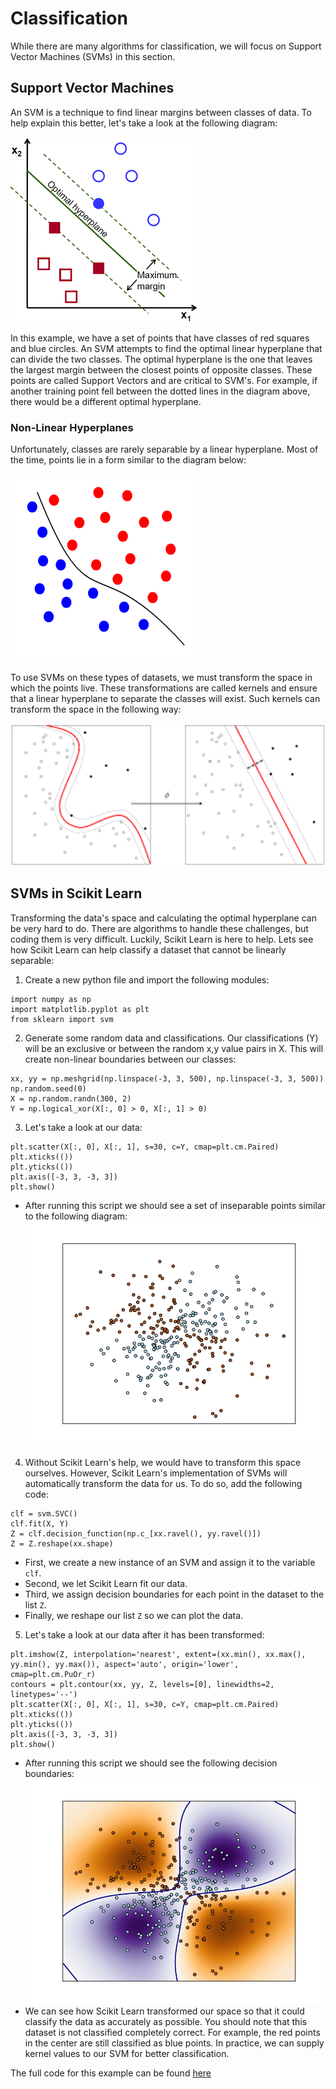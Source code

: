 # Classification

While there are many algorithms for classification, we will focus on Support Vector Machines (SVMs) in this section.

## Support Vector Machines
An SVM is a technique to find linear margins between classes of data. To help explain this better, let's take a look at the following diagram:

![SVM](/images/svm.png?raw=true "SVM")

In this example, we have a set of points that have classes of red squares and blue circles. An SVM attempts to find the optimal linear hyperplane that can divide the two classes. The optimal hyperplane is the one that leaves the largest margin between the closest points of opposite classes. These points are called Support Vectors and are critical to SVM's. For example, if another training point fell between the dotted lines in the diagram above, there would be a different optimal hyperplane.

### Non-Linear Hyperplanes
Unfortunately, classes are rarely separable by a linear hyperplane. Most of the time, points lie in a form similar to the diagram below:

![SVM_nonlin](/images/svm_nonlin.gif?raw=true "SVM_nonlin")

To use SVMs on these types of datasets, we must transform the space in which the points live. These transformations are called kernels and ensure that a linear hyperplane to separate the classes will exist. Such kernels can transform the space in the following way:

<img src="/images/svm_kernel.png" width="700"/>

## SVMs in Scikit Learn
Transforming the data's space and calculating the optimal hyperplane can be very hard to do. There are algorithms to handle these challenges, but coding them is very difficult. Luckily, Scikit Learn is here to help. Lets see how Scikit Learn can help classify a dataset that cannot be linearly separable:

1. Create a new python file and import the following modules:
```
import numpy as np
import matplotlib.pyplot as plt
from sklearn import svm
```

2. Generate some random data and classifications. Our classifications (Y) will be an exclusive or between the random x,y value pairs in X. This will create non-linear boundaries between our classes:
```
xx, yy = np.meshgrid(np.linspace(-3, 3, 500), np.linspace(-3, 3, 500))
np.random.seed(0)
X = np.random.randn(300, 2)
Y = np.logical_xor(X[:, 0] > 0, X[:, 1] > 0)
```

3. Let's take a look at our data:
```
plt.scatter(X[:, 0], X[:, 1], s=30, c=Y, cmap=plt.cm.Paired)
plt.xticks(())
plt.yticks(())
plt.axis([-3, 3, -3, 3])
plt.show()
```
- After running this script we should see a set of inseparable points similar to the following diagram:
![SVM_nonlin_example](/images/svm_nonlin_example.png?raw=true "SVM_nonlin_example")

4. Without Scikit Learn's help, we would have to transform this space ourselves. However, Scikit Learn's implementation of SVMs will automatically transform the data for us. To do so, add the following code:
```
clf = svm.SVC()
clf.fit(X, Y)
Z = clf.decision_function(np.c_[xx.ravel(), yy.ravel()])
Z = Z.reshape(xx.shape)
```
- First, we create a new instance of an SVM and assign it to the variable `clf`.
- Second, we let Scikit Learn fit our data.
- Third, we assign decision boundaries for each point in the dataset to the list `Z`.
- Finally, we reshape our list `Z` so we can plot the data.

5. Let's take a look at our data after it has been transformed:
```
plt.imshow(Z, interpolation='nearest', extent=(xx.min(), xx.max(), yy.min(), yy.max()), aspect='auto', origin='lower', cmap=plt.cm.PuOr_r)
contours = plt.contour(xx, yy, Z, levels=[0], linewidths=2, linetypes='--')
plt.scatter(X[:, 0], X[:, 1], s=30, c=Y, cmap=plt.cm.Paired)
plt.xticks(())
plt.yticks(())
plt.axis([-3, 3, -3, 3])
plt.show()
```
- After running this script we should see the following decision boundaries:
![SVM_nonlin_example_separated](/images/svm_nonlin_example_separated.png?raw=true "SVM_nonlin_example_separated")
- We can see how Scikit Learn transformed our space so that it could classify the data as accurately as possible. You should note that this dataset is not classified completely correct. For example, the red points in the center are still classified as blue points. In practice, we can supply kernel values to our SVM for better classification.

The full code for this example can be found [here](https://github.com/rpcrimi/Scikit_Learn/blob/master/code/nonlin_svm.py)



